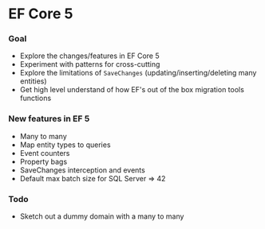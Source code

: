 # EF Core 5

### Goal
* Explore the changes/features in EF Core 5
* Experiment with patterns for cross-cutting
* Explore the limitations of `SaveChanges` (updating/inserting/deleting many entities)
* Get high level understand of how EF's out of the box migration tools functions


### New features in EF 5
* Many to many
* Map entity types to queries
* Event counters
* Property bags
* SaveChanges interception and events
* Default max batch size for SQL Server => 42


### Todo
* Sketch out a dummy domain with a many to many

